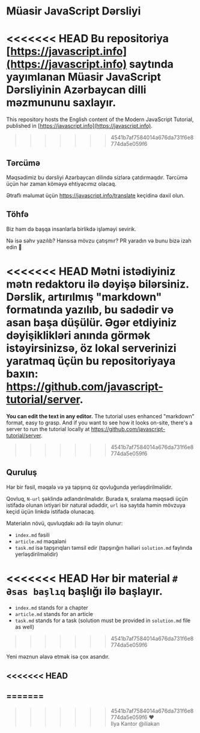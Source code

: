 # Müasir JavaScript Dərsliyi

<<<<<<< HEAD
Bu repositoriya [https://javascript.info](https://javascript.info) saytında yayımlanan Müasir JavaScript Dərsliyinin Azərbaycan dilli məzmununu saxlayır.
=======
This repository hosts the English content of the Modern JavaScript Tutorial, published in [https://javascript.info](https://javascript.info).
>>>>>>> 4541b7af7584014a676da731f6e8774da5e059f6

## Tərcümə

Məqsədimiz bu dərsliyi Azərbaycan dilində sizlərə çatdırmaqdır. Tərcümə üçün hər zaman köməyə ehtiyacımız olacaq.

Ətraflı məlumat üçün <https://javascript.info/translate> keçidinə daxil olun.

## Töhfə

Biz həm də başqa insanlarla birlikdə işləməyi sevirik.

Nə isə səhv yazılıb? Hansısa mövzu çatışmır? PR yaradın və bunu bizə izah edin 👏

<<<<<<< HEAD
**Mətni istədiyiniz mətn redaktoru ilə dəyişə bilərsiniz.** Dərslik, artırılmış "markdown" formatında yazılıb, bu sadədir və asan başa düşülür. Əgər etdiyiniz dəyişiklikləri anında görmək istəyirsinizsə, öz lokal serverinizi yaratmaq üçün bu repositoriyaya baxın: <https://github.com/javascript-tutorial/server>.
=======
**You can edit the text in any editor.** The tutorial uses enhanced "markdown" format, easy to grasp. And if you want to see how it looks on-site, there's a server to run the tutorial locally at <https://github.com/javascript-tutorial/server>.
>>>>>>> 4541b7af7584014a676da731f6e8774da5e059f6

## Quruluş

Hər bir fəsil, məqalə və ya tapşırıq öz qovluğunda yerləşdirilməlidir.

Qovluq, `N-url` şəklində adlandırılmalıdır. Burada `N`, sıralama məqsədi üçün istifadə olunan ixtiyari bir natural ədəddir, `url` isə saytda həmin mövzuya keçid üçün linkdə istifadə olunacaq.

Materialın növü, quvluqdakı adı ilə təyin olunur:

- `index.md` fəsili
- `article.md` məqaləni
- `task.md` isə tapşırıqları təmsil edir (tapşırığın həlləri `solution.md` faylında yerləşdirilməlidir)

<<<<<<< HEAD
Hər bir material `# Əsas başlıq` başlığı ilə başlayır.
=======
  - `index.md` stands for a chapter
  - `article.md` stands for an article
  - `task.md` stands for a task (solution must be provided in `solution.md` file as well)
>>>>>>> 4541b7af7584014a676da731f6e8774da5e059f6

Yeni məznun əlavə etmək isə çox asandır.

<<<<<<< HEAD
---

=======
---  
>>>>>>> 4541b7af7584014a676da731f6e8774da5e059f6
♥  
Ilya Kantor @iliakan
